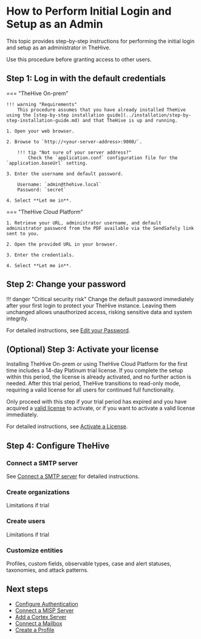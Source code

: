 # How to Perform Initial Login and Setup as an Admin

This topic provides step-by-step instructions for performing the initial login and setup as an administrator in TheHive.

Use this procedure before granting access to other users.

## Step 1: Log in with the default credentials

=== "TheHive On-prem"

    !!! warning "Requirements"
        This procedure assumes that you have already installed TheHive using the [step-by-step installation guide](../installation/step-by-step-installation-guide.md) and that TheHive is up and running.

    1. Open your web browser.

    2. Browse to `http://<your-server-address>:9000/`.

        !!! tip "Not sure of your server address?"
            Check the `application.conf` configuration file for the `application.baseUrl` setting.

    3. Enter the username and default password.

        Username: `admin@thehive.local`
        Password: `secret`

    4. Select **Let me in**.

=== "TheHive Cloud Platform"

    1. Retrieve your URL, administrator username, and default administrator password from the PDF available via the SendSafely link sent to you.

    2. Open the provided URL in your browser.

    3. Enter the credentials.

    4. Select **Let me in**.

## Step 2: Change your password

!!! danger "Critical security risk"
    Change the default password immediately after your first login to protect your TheHive instance. Leaving them unchanged allows unauthorized access, risking sensitive data and system integrity.

For detailed instructions, see [Edit your Password](../user-guides/manage-password.md#edit-your-password).

## (Optional) Step 3: Activate your license

<!-- md:version 5.3 --> Installing TheHive On-prem or using TheHive Cloud Platform for the first time includes a 14-day Platinum trial license. If you complete the setup within this period, the license is already activated, and no further action is needed. After this trial period, TheHive transitions to read-only mode, requiring a valid license for all users for continued full functionality.

Only proceed with this step if your trial period has expired and you have acquired a [valid license](../installation/licenses/about-licenses.md) to activate, or if you want to activate a valid license immediately.

For detailed instructions, see [Activate a License](../installation/licenses/activate-a-license.md).

## Step 4: Configure TheHive

### Connect a SMTP server

See [Connect a SMTP server](smtp.md) for detailed instructions.

### Create organizations

Limitations if trial

### Create users

Limitations if trial

### Customize entities

Profiles, custom fields, observable types, case and alert statuses, taxonomies, and attack patterns.

<h2>Next steps</h2>

* [Configure Authentication](./authentication/configure-authentication.md)
* [Connect a MISP Server](./misp-integration/connect-a-misp-server.md)
* [Add a Cortex Server](./cortex/add-a-cortex-server.md)
* [Connect a Mailbox](./email-intake-connector/connect-a-mailbox.md)
* [Create a Profile](./profiles/create-a-profile.md)